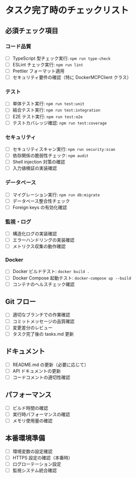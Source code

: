 # タスク完了時のチェックリスト

## 必須チェック項目

### コード品質
- [ ] TypeScript 型チェック実行: `npm run type-check`
- [ ] ESLint チェック実行: `npm run lint`
- [ ] Prettier フォーマット適用
- [ ] セキュリティ要件の確認（特に DockerMCPClient クラス）

### テスト
- [ ] 単体テスト実行: `npm run test:unit`
- [ ] 結合テスト実行: `npm run test:integration`
- [ ] E2E テスト実行: `npm run test:e2e`
- [ ] テストカバレッジ確認: `npm run test:coverage`

### セキュリティ
- [ ] セキュリティスキャン実行: `npm run security:scan`
- [ ] 依存関係の脆弱性チェック: `npm audit`
- [ ] Shell injection 対策の確認
- [ ] 入力値検証の実装確認

### データベース
- [ ] マイグレーション実行: `npm run db:migrate`
- [ ] データベース整合性チェック
- [ ] Foreign keys の有効化確認

### 監視・ログ
- [ ] 構造化ログの実装確認
- [ ] エラーハンドリングの実装確認
- [ ] メトリクス収集の動作確認

### Docker
- [ ] Docker ビルドテスト: `docker build .`
- [ ] Docker Compose 起動テスト: `docker-compose up --build`
- [ ] コンテナのヘルスチェック確認

## Git フロー
- [ ] 適切なブランチでの作業確認
- [ ] コミットメッセージの品質確認
- [ ] 変更差分のレビュー
- [ ] タスク完了後の tasks.md 更新

## ドキュメント
- [ ] README.md の更新（必要に応じて）
- [ ] API ドキュメントの更新
- [ ] コードコメントの適切性確認

## パフォーマンス
- [ ] ビルド時間の確認
- [ ] 実行時パフォーマンスの確認
- [ ] メモリ使用量の確認

## 本番環境準備
- [ ] 環境変数の設定確認
- [ ] HTTPS 設定の確認（本番時）
- [ ] ログローテーション設定
- [ ] 監視システム統合確認